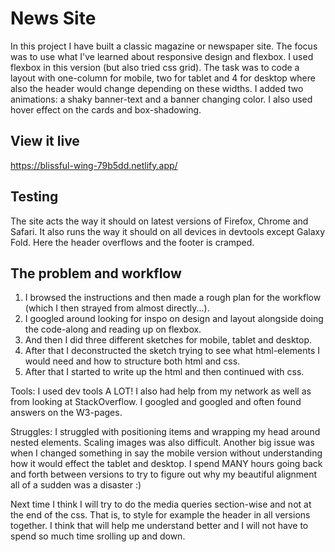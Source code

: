# News Site

In this project I have built a classic magazine or newspaper site. The focus was to use what I've learned about responsive design and flexbox. I used flexbox in this version (but also tried css grid). The task was to code a layout with one-column for mobile, two for tablet and 4 for desktop where also the header would change depending on these widths. I added two animations: a shaky banner-text and a banner changing color. I also used hover effect on the cards and box-shadowing.

## View it live
https://blissful-wing-79b5dd.netlify.app/

## Testing
The site acts the way it should on latest versions of Firefox, Chrome and Safari. It also runs the way it should on all devices in devtools except Galaxy Fold. Here the header overflows and the footer is cramped.

## The problem and workflow
1. I browsed the instructions and then made a rough plan for the workflow (which I then strayed from almost directly...). 
2. I googled around looking for inspo on design and layout alongside doing the code-along and reading up on flexbox.
3. And then I did three different sketches for mobile, tablet and desktop.
4. After that I deconstructed the sketch trying to see what html-elements I would need and how to structure both html and css.
5. After that I started to write up the html and then continued with css.

Tools:
I used dev tools A LOT! I also had help from my network as well as from looking at StackOverflow. I googled and googled and often found answers on the W3-pages.

Struggles:
I struggled with positioning items and wrapping my head around nested elements. Scaling images was also difficult. Another big issue was when I changed something in say the mobile version without understanding how it would effect the tablet and desktop. I spend MANY hours going back and forth between versions to try to figure out why my beautiful alignment all of a sudden was a disaster :)

Next time I think I will try to do the media queries section-wise and not at the end of the css. That is, to style for example the header in all versions together. I think that will help me understand better and I will not have to spend so much time srolling up and down.


